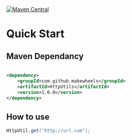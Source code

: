 [![Maven Central](https://img.shields.io/maven-central/v/com.github.makewheels/HttpUtils)](https://search.maven.org/artifact/com.github.makewheels/HttpUtils)

# Quick Start

## Maven Dependancy

```xml

<dependency>
    <groupId>com.github.makewheels</groupId>
    <artifactId>HttpUtils</artifactId>
    <version>1.0.0</version>
</dependency>
```

## How to use

```java
HttpUtil.get("http://url.com");
```